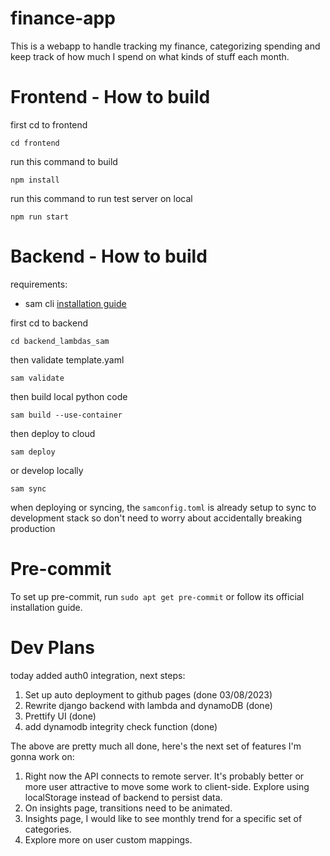 # finance-app

This is a webapp to handle tracking my finance, categorizing spending and keep track of how much I spend on what kinds of stuff each month.

# Frontend - How to build

first cd to frontend

    cd frontend

run this command to build

    npm install

run this command to run test server on local

    npm run start

# Backend - How to build

requirements:

- sam cli [installation guide](https://docs.aws.amazon.com/serverless-application-model/latest/developerguide/install-sam-cli.html)

first cd to backend

    cd backend_lambdas_sam

then validate template.yaml

    sam validate

then build local python code

    sam build --use-container

then deploy to cloud

    sam deploy

or develop locally

    sam sync

when deploying or syncing, the `samconfig.toml` is already setup to sync to development stack so don't need to worry about accidentally breaking production


# Pre-commit

To set up pre-commit, run `sudo apt get pre-commit` or follow its official installation guide.


# Dev Plans

today added auth0 integration, next steps:
1. Set up auto deployment to github pages (done 03/08/2023)
2. Rewrite django backend with lambda and dynamoDB (done)
3. Prettify UI (done)
4. add dynamodb integrity check function (done)

The above are pretty much all done, here's the next set of features I'm gonna work on:
1. Right now the API connects to remote server. It's probably better or more user attractive to move some work to client-side. Explore using localStorage instead of backend to persist data.
2. On insights page, transitions need to be animated.
3. Insights page, I would like to see monthly trend for a specific set of categories.
4. Explore more on user custom mappings.
